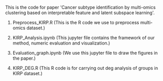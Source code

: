 This is the code for paper 'Cancer subtype identification by multi-omics clustering based on interpretable feature and latent subspace learning'.

1. Preprocess_KIRP.R
(This is the R code we use to preprocess multi-omics dataset.)

2. KIRP_Analysis.ipynb
(This jupyter file contains the framework of our method, numeric evaluation and visualization.)

3. Evaluation_graph.ipynb
(We use this jupyter file to draw the figures in the paper.)

4. KIRP_DEG.R
(This R code is for carrying out deg analysis of groups in KIRP dataset.)
